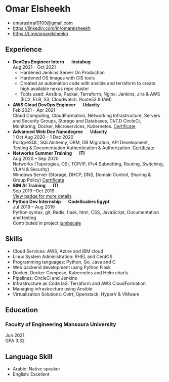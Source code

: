 # Omar Elsheekh
- omarashraf0109@gmail.com
- https://linkedin.com/in/omarelsheekh
- https://t.me/omarelsheekh

## Experience  
- **DevOps Engineer Intern	&nbsp;&nbsp;&nbsp;&nbsp;&nbsp;&nbsp;Instabug**    
Aug 2021 – Oct 2021  
  - Hardened Jenkins Server On Production
  - Hardened OS Images with CIS tools
  - Created an automation code with ansible and terraform to create high available nexus repo cluster
  - Tools used: Ansible, Packer, Terraform, Nginx, Jenkins, Jira & AWS (EC2, ELB, S3, Cloudwatch, Route53 & IAM)
- **AWS Cloud DevOps Engineer	&nbsp;&nbsp;&nbsp;&nbsp;&nbsp;&nbsp;Udacity**    
Feb 2021 – Apr 2021  
Cloud Computing, CloudFormation, Networking Infrastructure, Servers and Security Groups, Storage and Databases, CI/CD CircleCi, Monitoring, Docker, Microservices, Kubernetes.  [Certificate](https://confirm.udacity.com/T9HU72ZR)
- **Advanced Web Dev Nanodegree	&nbsp;&nbsp;&nbsp;&nbsp;&nbsp;&nbsp;Udacity**  
1 Oct Aug 2020 – 1 Dec 2020  
PostgreSQL, SQLAlchemy, ORM, DB Migration, API Development, Testing & Documentation Authentication & Authorization. [Certificate](https://confirm.udacity.com/D4ZW4LHP)
- **Networks Summer Training		&nbsp;&nbsp;&nbsp;&nbsp;&nbsp;&nbsp;ITI**  
Aug 2020 – Sep 2020   
Networks (Topologies, OSI, TCP/IP, IPv4 Subnetting, Routing, Switching, VLAN & Security)   
Windows Server (Storage, DHCP, DNS, Domain Control, Sharing & Group Policy)  [Certificate](https://drive.google.com/file/d/1eUzR22rSX-Qnfki2DCwV8pmuc34itiWq/view?usp=sharing)
- **IBM AI Training				&nbsp;&nbsp;&nbsp;&nbsp;&nbsp;&nbsp;ITI**  
Sep 2019 –Oct 2019  
[View badge for more details](https://www.youracclaim.com/badges/13b5c1e6-9505-41d6-aa0f-b30bdbc5e573/)  
- **Python Dev Internship		&nbsp;&nbsp;&nbsp;&nbsp;&nbsp;&nbsp;CodeScalers Egypt**  
Jul 2019 – Aug 2019  
Python syntax, git, Redis, flask, html, CSS, JavaScript, Documentation and testing  
Contributed in project [jumbscale](https://github.com/threefoldtech/js-ng)

## Skills
- Cloud Services: AWS, Azure and IBM cloud
-	Linux System Administration: RHEL and CentOS
-	Programming languages: Python, Go, Java and C
-	Web backend development using Python Flask
-	Docker, Docker Compose, Kubernetes and Helm charts
-	Pipelines: CircleCi and Jenkins
-	Infrastructure as Code IaS: Terraform and AWS CloudFormation
-	 Managing infrastructure using Ansible
-	Virtualization Solutions: Ovirt, Openstack, HyperV & VMware

## Education
### Faculty of Engineering Mansoura University
Jun 2021  
GPA 3.32
## Language Skill
- Arabic: Native speaker
-	English: Excellent	
